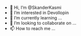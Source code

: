 - 👋 Hi, I’m @SkanderKasmi
- 👀 I’m interested in Devollopin
- 🌱 I’m currently learning ...
- 💞️ I’m looking to collaborate on ...
- 📫 How to reach me ...

<!---
SkanderKasmi/SkanderKasmi is a ✨ special ✨ repository because its `README.md` (this file) appears on your GitHub profile.
You can click the Preview link to take a look at your changes.
--->
